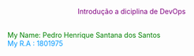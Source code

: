 <span style="color: purple; display: block; text-align: center">Introdução a diciplina de DevOps</span> <br />

<span style="color: green">My Name: Pedro Henrique Santana dos Santos</span> <br />
<span style="color: #09f">My R.A : 1801975</span> 